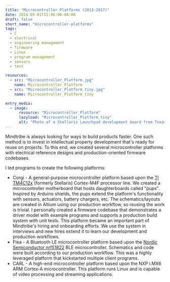 ```yaml
---
title: "Microcontroller Platforms (2013-2017)"
date: 2014-05-01T12:00:00-08:00
draft: false
short_name: "microcontroller-platforms"
tags:
  - C
  - electrical
  - engineering management
  - firmware
  - Linux
  - program management
  - sensors
  - test

resources:
  - src: "Microcontroller_Platform.jpg"
    name: Microcontroller_Platform
  - src: "Microcontroller_Platform_tiny.jpg"
    name: Microcontroller_Platform_tiny

entry_media:
  - image:
      resource: "Microcontroller_Platform"
      lazyload: "Microcontroller_Platform_tiny"
      alt: "Photo of a Stellaris Launchpad development board from Texas Instruments"
---
```

Mindtribe is always looking for ways to build products faster. One such method is to invest in
intellectual property development that's ready for reuse on projects. To this end, we created
several microcontroller platforms with electrical reference designs and production-oriented firmware
codebases.

I led programs to create the following platforms:

* Corgi - A general-purpose microcontroller platform based upon the [TI TM4C12x](https://www.ti.com/microcontrollers/other-mcus/overview.html) (formerly Stellaris) Cortex-M4F processor line. We created a microcontroller motherboard that hosts daughterboards called "pups". Inspired by Arduino shields, the pups extend the platform's functionality with sensors, actuators, battery chargers, etc. The schematics/layouts are created in Altium using our production workflow, so reusing the work is trivial. I personally created a firmware codebase that demonstrates a driver model with example programs and supports a production build system with unit tests. This platform became an important part of Mindtribe's hiring and onboarding efforts. We use the system in interviews and new hires extend it to learn our development and production workflows.
* Flea - A Bluetooth LE microcontroller platform based upon the [Nordic Semiconductor nrf51822](https://www.nordicsemi.com/eng/Products/Bluetooth-low-energy/nRF51822) BLE microcontroller. Schematics and code were built according to our production workflow. This was a highly leveraged platform that kickstarted multiple client programs.
* CARL - A high-end microcontroller platform based upon the NXP i.MX6 ARM Cortex-A microcontroller. This platform runs Linux and is capable of video processing and streaming applications.
